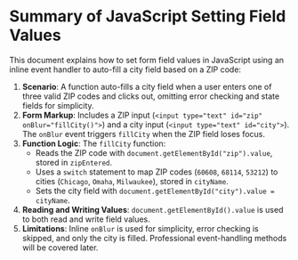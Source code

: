 Summary of JavaScript Setting Field Values
==========================================

This document explains how to set form field values in JavaScript using an inline event handler to auto-fill a city field based on a ZIP code:

1.  **Scenario**: A function auto-fills a city field when a user enters one of three valid ZIP codes and clicks out, omitting error checking and state fields for simplicity.
2.  **Form Markup**: Includes a ZIP input (`<input type="text" id="zip" onBlur="fillCity()">`) and a city input (`<input type="text" id="city">`). The `onBlur` event triggers `fillCity` when the ZIP field loses focus.
3.  **Function Logic**: The `fillCity` function:
    -   Reads the ZIP code with `document.getElementById("zip").value`, stored in `zipEntered`.
    -   Uses a `switch` statement to map ZIP codes (`60608`, `68114`, `53212`) to cities (`Chicago`, `Omaha`, `Milwaukee`), stored in `cityName`.
    -   Sets the city field with `document.getElementById("city").value = cityName`.
4.  **Reading and Writing Values**: `document.getElementById().value` is used to both read and write field values.
5.  **Limitations**: Inline `onBlur` is used for simplicity, error checking is skipped, and only the city is filled. Professional event-handling methods will be covered later.